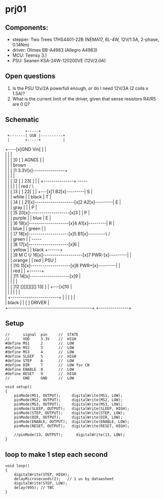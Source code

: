 # prj01

## Components:
- stepper: Two Trees 17HS4401-22B (NEMA17, 6L-4W, 12V/1.5A, 2-phase, 0.14Nm)
- driver: Olimex BB-A4983 (Allegro A4983)
- MCU: Teensy 3.1
- PSU: Seanen KSA-24W-120200VE (12V/2.0A)

## Open questions
1. Is the PSU 12v/2A powerfull enough, or do I need 12V/3A (2 coils x 1.5A)?
2. What is the current limit of the driver, given that sense resistors R4/R5 are 0 Ω?

## Schematic

                                                                                 
                                                                                 
             +-----+                                                             
     +-------| USB |----------+                                                  
     |       +-----+          |                                                  
  +----[x]GND          Vin[ ] |                                                  
  |  |                        |                                                  
  |  | [ ]0       [ ] AGND[ ] |                                                  
  |  |                        | brown                                            
  |  | [ ]1           3.3V[x]----------------+                                   
  |  |                        |              |                                   
  |  | [ ]2       [ ]   23[ ] |              | +---------------+        -----    
  |  |                        |              | |               | red   /     \   
  |  | [ ]3       [ ]   22[ ] |              +---[x]1    B2[x]---------|  S  |   
  |  |                        | white          |               | black |  T  |   
  |  | [ ]4       [ ]   21[x]--------------------[x]2    A2[x]---------|  E  |   
  |  |                        | gray           |               |       |  P  |   
  |  | [ ]5             20[x]--------------------[x]3          |       |  P  |   
  |  |                        | purple         |               | blue  |  E  |   
  |  | [ ]6             19[x]--------------------[x]4    A1[x]---------|  R  |   
  |  |                        | blue           |               | green |     |   
  |  | [ ]7             18[x]--------------------[x]5    B1[x]---------\     /   
  |  |                        | green          |               |        -----    
  |  | [ ]8             17[x]--------------------[x]6          |                 
  |  |                        | yellow         |               | black +------+  
  |  | [ ]9    M C U    16[x]--------------------[x]7  PWR-[x]---------|      |  
  |  |                        | orange         |               | red   |  PSU |  
  |  | [ ]10            15[x]--------------------[x]8  PWR+[x]---------|      |  
  |  |                        | red            |               |       +------+  
  |  | [ ]11            14[x]--------------------[x]9          |                 
  |  |                        |                |               |                 
  |  | [ ]12 [][][][][] 13[ ] |              +---[x]10         |                 
  |  |                        |              | |               |                 
  |  +------------------------+              | | [ ]           |                 
  |                             black        | | [ ]   DRIVER  |                 
  +------------------------------------------+ +---------------+                 
                                                                                 

## Setup
```
//      signal  pin     //  STATE
//      VDD     3.3V    //  HIGH
#define MS1     2       //  LOW
#define MS2     3       //  LOW
#define MS3     4       //  LOW
#define SLEEP   5       //  HIGH
#define STEP    6       //  LOW
#define DIR     7       //  LOW for CW
#define ENABLE  8       //  LOW
#define RESET   9       //  HIGH
//      GND     GND     //  LOW

void setup()
{
	pinMode(MS1, OUTPUT);     digitalWrite(MS1, LOW);
	pinMode(MS2, OUTPUT);     digitalWrite(MS2, LOW);
	pinMode(MS3, OUTPUT);     digitalWrite(MS3, LOW);
	pinMode(SLEEP, OUTPUT);   digitalWrite(SLEEP, HIGH);
	pinMode(STEP, OUTPUT);    digitalWrite(STEP, LOW);
	pinMode(DIR, OUTPUT);     digitalWrite(DIR, LOW);
	pinMode(ENABLE, OUTPUT);  digitalWrite(ENABLE, LOW);
	pinMode(RESET, OUTPUT);   digitalWrite(RESET, HIGH);
	
	//pinMode(13, OUTPUT);      digitalWrite(13, LOW);
}
```

## loop to make 1 step each second
```
void loop()
{
    digitalWrite(STEP, HIGH);
    delayMicroseconds(2);   // 1 us by dataasheet
    digitalWrite(STEP, LOW);
    delay(995); // TBC
}
```
